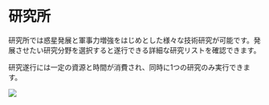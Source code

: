 # 研究所

 研究所では惑星発展と軍事力増強をはじめとした様々な技術研究が可能です。発展させたい研究分野を選択すると遂行できる詳細な研究リストを確認できます。

研究遂行には一定の資源と時間が消費され、同時に1つの研究のみ実行できます。

![](http://d3bbxo4nelobc3.cloudfront.net/html/img/help/103research.jpg)
